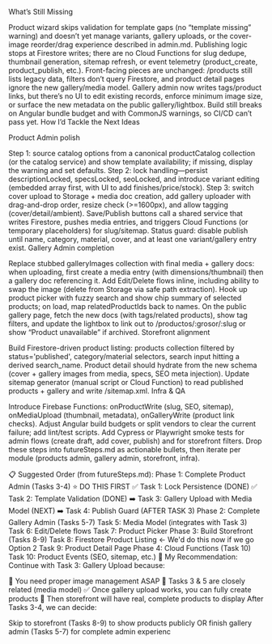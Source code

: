 What’s Still Missing

Product wizard skips validation for template gaps (no “template missing” warning) and doesn’t yet manage variants, gallery uploads, or the cover-image reorder/drag experience described in admin.md.
Publishing logic stops at Firestore writes; there are no Cloud Functions for slug dedupe, thumbnail generation, sitemap refresh, or event telemetry (product_create, product_publish, etc.).
Front-facing pieces are unchanged: /products still lists legacy data, filters don’t query Firestore, and product detail pages ignore the new gallery/media model.
Gallery admin now writes tags/product links, but there’s no UI to edit existing records, enforce minimum image size, or surface the new metadata on the public gallery/lightbox.
Build still breaks on Angular bundle budget and with CommonJS warnings, so CI/CD can’t pass yet.
How I’d Tackle the Next Ideas

Product Admin polish

Step 1: source catalog options from a canonical productCatalog collection (or the catalog service) and show template availability; if missing, display the warning and set defaults.
Step 2: lock handling—persist descriptionLocked, specsLocked, seoLocked, and introduce variant editing (embedded array first, with UI to add finishes/price/stock).
Step 3: switch cover upload to Storage + media doc creation, add gallery uploader with drag-and-drop order, resize check (>=1600px), and allow tagging (cover/detail/ambient).
Save/Publish buttons call a shared service that writes Firestore, pushes media entries, and triggers Cloud Functions (or temporary placeholders) for slug/sitemap.
Status guard: disable publish until name, category, material, cover, and at least one variant/gallery entry exist.
Gallery Admin completion

Replace stubbed galleryImages collection with final media + gallery docs: when uploading, first create a media entry (with dimensions/thumbnail) then a gallery doc referencing it.
Add Edit/Delete flows inline, including ability to swap the image (delete from Storage via safe path extraction).
Hook up product picker with fuzzy search and show chip summary of selected products; on load, map relatedProductIds back to names.
On the public gallery page, fetch the new docs (with tags/related products), show tag filters, and update the lightbox to link out to /productos/:grosor/:slug or show “Product unavailable” if archived.
Storefront alignment

Build Firestore-driven product listing: products collection filtered by status='published', category/material selectors, search input hitting a derived search_name.
Product detail should hydrate from the new schema (cover + gallery images from media, specs, SEO meta injection).
Update sitemap generator (manual script or Cloud Function) to read published products + gallery and write /sitemap.xml.
Infra & QA

Introduce Firebase Functions: onProductWrite (slug, SEO, sitemap), onMediaUpload (thumbnail, metadata), onGalleryWrite (product link checks).
Adjust Angular build budgets or split vendors to clear the current failure; add lint/test scripts.
Add Cypress or Playwright smoke tests for admin flows (create draft, add cover, publish) and for storefront filters.
Drop these steps into futureSteps.md as actionable bullets, then iterate per module (products admin, gallery admin, storefront, infra).

📋 Suggested Order (from futureSteps.md):
Phase 1: Complete Product Admin (Tasks 3-4) ⭐ DO THIS FIRST
✅ Task 1: Lock Persistence (DONE)
✅ Task 2: Template Validation (DONE)
➡️ Task 3: Gallery Upload with Media Model (NEXT)
➡️ Task 4: Publish Guard (AFTER TASK 3)
Phase 2: Complete Gallery Admin (Tasks 5-7)
Task 5: Media Model (integrates with Task 3)
Task 6: Edit/Delete flows
Task 7: Product Picker
Phase 3: Build Storefront (Tasks 8-9)
Task 8: Firestore Product Listing ← We'd do this now if we go Option 2
Task 9: Product Detail Page
Phase 4: Cloud Functions (Task 10)
Task 10: Product Events (SEO, sitemap, etc.)
🎯 My Recommendation:
Continue with Task 3: Gallery Upload because:

📸 You need proper image management ASAP
🔗 Tasks 3 & 5 are closely related (media model)
✅ Once gallery upload works, you can fully create products
🚀 Then storefront will have real, complete products to display
After Tasks 3-4, we can decide:

Skip to storefront (Tasks 8-9) to show products publicly
OR finish gallery admin (Tasks 5-7) for complete admin experienc

